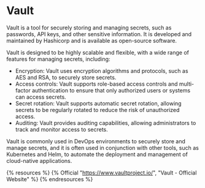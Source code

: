 # Vault

Vault is a tool for securely storing and managing secrets, such as passwords, API keys, and other sensitive information. It is developed and maintained by Hashicorp and is available as open-source software.


Vault is designed to be highly scalable and flexible, with a wide range of features for managing secrets, including:

* Encryption: Vault uses encryption algorithms and protocols, such as AES and RSA, to securely store secrets.
* Access controls: Vault supports role-based access controls and multi-factor authentication to ensure that only authorized users or systems can access secrets.
* Secret rotation: Vault supports automatic secret rotation, allowing secrets to be regularly rotated to reduce the risk of unauthorized access.
* Auditing: Vault provides auditing capabilities, allowing administrators to track and monitor access to secrets.

Vault is commonly used in DevOps environments to securely store and manage secrets, and it is often used in conjunction with other tools, such as Kubernetes and Helm, to automate the deployment and management of cloud-native applications.


{% resources %}
  {% Official "https://www.vaultproject.io/", "Vault - Official Website" %}
{% endresources %}




